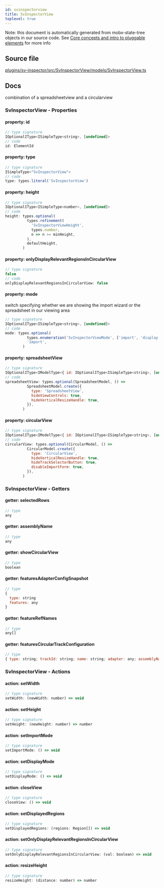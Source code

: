 ```yaml
---
id: svinspectorview
title: SvInspectorView
toplevel: true
---
```


Note: this document is automatically generated from mobx-state-tree objects in
our source code. See
[Core concepts and intro to pluggable elements](/docs/developer_guide/) for more
info

## Source file

[plugins/sv-inspector/src/SvInspectorView/models/SvInspectorView.ts](https://github.com/GMOD/jbrowse-components/blob/main/plugins/sv-inspector/src/SvInspectorView/models/SvInspectorView.ts)

## Docs

combination of a spreadsheetview and a circularview

### SvInspectorView - Properties

#### property: id

```js
// type signature
IOptionalIType<ISimpleType<string>, [undefined]>
// code
id: ElementId
```

#### property: type

```js
// type signature
ISimpleType<"SvInspectorView">
// code
type: types.literal('SvInspectorView')
```

#### property: height

```js
// type signature
IOptionalIType<ISimpleType<number>, [undefined]>
// code
height: types.optional(
          types.refinement(
            'SvInspectorViewHeight',
            types.number,
            n => n >= minHeight,
          ),
          defaultHeight,
        )
```

#### property: onlyDisplayRelevantRegionsInCircularView

```js
// type signature
false
// code
onlyDisplayRelevantRegionsInCircularView: false
```

#### property: mode

switch specifying whether we are showing the import wizard or the spreadsheet in
our viewing area

```js
// type signature
IOptionalIType<ISimpleType<string>, [undefined]>
// code
mode: types.optional(
          types.enumeration('SvInspectorViewMode', ['import', 'display']),
          'import',
        )
```

#### property: spreadsheetView

```js
// type signature
IOptionalIType<IModelType<{ id: IOptionalIType<ISimpleType<string>, [undefined]>; displayName: IMaybe<ISimpleType<string>>; minimized: IType<boolean, boolean, boolean>; } & { ...; }, { ...; } & ... 4 more ... & { ...; }, _NotCustomized, _NotCustomized>, [...]>
// code
spreadsheetView: types.optional(SpreadsheetModel, () =>
          SpreadsheetModel.create({
            type: 'SpreadsheetView',
            hideViewControls: true,
            hideVerticalResizeHandle: true,
          }),
        )
```

#### property: circularView

```js
// type signature
IOptionalIType<IModelType<{ id: IOptionalIType<ISimpleType<string>, [undefined]>; displayName: IMaybe<ISimpleType<string>>; minimized: IType<boolean, boolean, boolean>; } & { ...; }, { ...; } & ... 7 more ... & { ...; }, _NotCustomized, _NotCustomized>, [...]>
// code
circularView: types.optional(CircularModel, () =>
          CircularModel.create({
            type: 'CircularView',
            hideVerticalResizeHandle: true,
            hideTrackSelectorButton: true,
            disableImportForm: true,
          }),
        )
```

### SvInspectorView - Getters

#### getter: selectedRows

```js
// type
any
```

#### getter: assemblyName

```js
// type
any
```

#### getter: showCircularView

```js
// type
boolean
```

#### getter: featuresAdapterConfigSnapshot

```js
// type
{
  type: string
  features: any
}
```

#### getter: featureRefNames

```js
// type
any[]
```

#### getter: featuresCircularTrackConfiguration

```js
// type
{ type: string; trackId: string; name: string; adapter: any; assemblyNames: any[]; displays: { type: string; displayId: string; onChordClick: string; renderer: { type: string; }; }[]; }
```

### SvInspectorView - Actions

#### action: setWidth

```js
// type signature
setWidth: (newWidth: number) => void
```

#### action: setHeight

```js
// type signature
setHeight: (newHeight: number) => number
```

#### action: setImportMode

```js
// type signature
setImportMode: () => void
```

#### action: setDisplayMode

```js
// type signature
setDisplayMode: () => void
```

#### action: closeView

```js
// type signature
closeView: () => void
```

#### action: setDisplayedRegions

```js
// type signature
setDisplayedRegions: (regions: Region[]) => void
```

#### action: setOnlyDisplayRelevantRegionsInCircularView

```js
// type signature
setOnlyDisplayRelevantRegionsInCircularView: (val: boolean) => void
```

#### action: resizeHeight

```js
// type signature
resizeHeight: (distance: number) => number
```
